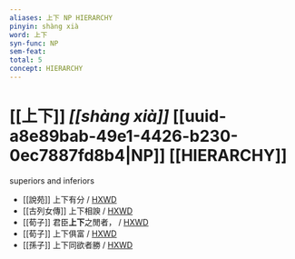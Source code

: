 ```yaml
---
aliases: 上下 NP HIERARCHY
pinyin: shàng xià
word: 上下
syn-func: NP
sem-feat: 
total: 5
concept: HIERARCHY 
---
```

# [[上下]] *[[shàng xià]]*  [[uuid-a8e89bab-49e1-4426-b230-0ec7887fd8b4|NP]] [[HIERARCHY]]
superiors and inferiors
 - [[說苑]] 上下有分 / [HXWD](https://hxwd.org/textview.html?location=CH1a0907_CHANT_016-16a.6)
 - [[古列女傳]] 上下相諛 / [HXWD](https://hxwd.org/textview.html?location=CH1c0897_CHANT_007-5a.75)
 - [[荀子]] 君臣**上下**之閒者，
                     / [HXWD](https://hxwd.org/textview.html?location=KR3a0002_tls_009-23a.49)
 - [[荀子]] 上下俱富 / [HXWD](https://hxwd.org/textview.html?location=KR3a0002_tls_010-13a.8)
 - [[孫子]] 上下同欲者勝 / [HXWD](https://hxwd.org/textview.html?location=KR3b0003_tls_003-6a.5)